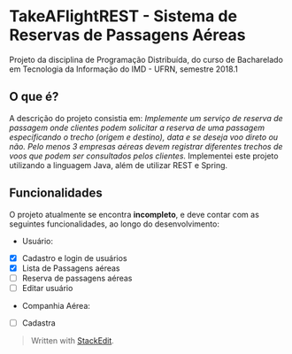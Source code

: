 # TakeAFlightREST - Sistema de Reservas de Passagens Aéreas

Projeto da disciplina de Programação Distribuída, do curso de Bacharelado em Tecnologia da Informação do IMD - UFRN, semestre 2018.1

## O que é?
A descrição do projeto consistia em: *Implemente um serviço de reserva de passagem onde clientes podem solicitar a reserva de uma passagem especificando o trecho (origem e destino), data e se deseja voo direto ou não. Pelo menos 3 empresas aéreas devem registrar diferentes trechos de voos que podem ser consultados pelos clientes.*
Implementei este projeto utilizando a linguagem Java, além de utilizar REST e Spring.

## Funcionalidades
O projeto atualmente se encontra **incompleto**, e deve contar com as seguintes funcionalidades, ao longo do desenvolvimento:

 - Usuário:
 - [x] Cadastro e login de usuários
 - [x] Lista de Passagens aéreas
 - [ ] Reserva de passagens aéreas
 - [ ] Editar usuário
 
 - Companhia Aérea:
 - [ ] Cadastra

 

> Written with [StackEdit](https://stackedit.io/).
<!--stackedit_data:
eyJoaXN0b3J5IjpbMTc0NTcxMjE5Ml19
-->